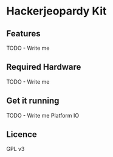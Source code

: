 # Hackerjeopardy Kit

## Features
TODO - Write me

## Required Hardware
TODO - Write me

## Get it running
TODO - Write me
Platform IO

## Licence 
GPL v3
